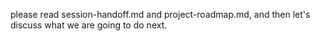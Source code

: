 please read session-handoff.md and project-roadmap.md, and then let's discuss what we are going to do next.
